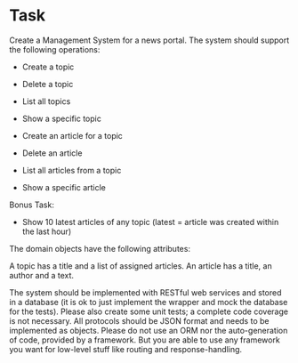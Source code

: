 # Task

Create a Management System for a news portal. The system should support the following operations:

- Create a topic

- Delete a topic

- List all topics

- Show a specific topic

- Create an article for a topic

- Delete an article

- List all articles from a topic

- Show a specific article

Bonus Task:
- Show 10 latest articles of any topic (latest = article was created within the last hour)

The domain objects have the following attributes:

A topic has a title and a list of assigned articles. An article has a title, an author and a text.

The system should be implemented with RESTful web services and stored in a database (it is ok to just implement the wrapper and mock the database for the tests). Please also create some unit tests; a complete code coverage is not necessary. All protocols should be JSON format and needs to be implemented as objects. Please do not use an ORM nor the auto-generation of code, provided by a framework. But you are able to use any framework you want for low-level stuff like routing and response-handling.
